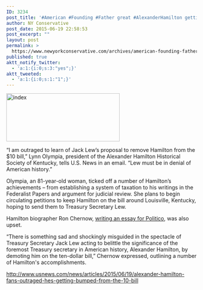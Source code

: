 ```yaml
---
ID: 3234
post_title: '#American #Founding #Father great #AlexanderHamilton getting bumped from the $10 Bill'
author: NY Conservative
post_date: 2015-06-19 22:58:53
post_excerpt: ""
layout: post
permalink: >
  https://www.newyorkconservative.com/archives/american-founding-father-great-alexanderhamilton-getting-bumped-from-the-10-bill/
published: true
aktt_notify_twitter:
  - 'a:1:{i:0;s:3:"yes";}'
aktt_tweeted:
  - 'a:1:{i:0;s:1:"1";}'
---
```

<a href="https://www.newyorkconservative.com/wp-content/uploads/2015/06/index1.jpeg"><img class="alignnone size-medium wp-image-3235" src="https://www.newyorkconservative.com/wp-content/uploads/2015/06/index1-300x127.jpeg" alt="index" width="300" height="127" /></a>

“I am outraged to learn of Jack Lew’s proposal to remove Hamilton from the $10 bill,” Lynn Olympia, president of the Alexander Hamilton Historical Society of Kentucky, tells U.S. News in an email. “Lew must be in denial of American history.”

Olympia, an 81-year-old woman, ticked off a number of Hamilton’s achievements – from establishing a system of taxation to his writings in the Federalist Papers and argument for judicial review. She plans to begin circulating petitions to keep Hamilton on the bill around Louisville, Kentucky, hoping to send them to Treasury Secretary Lew.

Hamilton biographer Ron Chernow, <a href="http://www.politico.com/magazine/story/2015/06/save-alexander-hamilton-119176.html#.VYQmJPlVhBc">writing an essay for Politico</a>, was also upset.

“There is something sad and shockingly misguided in the spectacle of Treasury Secretary Jack Lew acting to belittle the significance of the foremost Treasury secretary in American history, Alexander Hamilton, by demoting him on the ten-dollar bill,” Chernow expressed, outlining a number of Hamilton's accomplishments.

<a href="http://www.usnews.com/news/articles/2015/06/19/alexander-hamilton-fans-outraged-hes-getting-bumped-from-the-10-bill">http://www.usnews.com/news/articles/2015/06/19/alexander-hamilton-fans-outraged-hes-getting-bumped-from-the-10-bill</a>